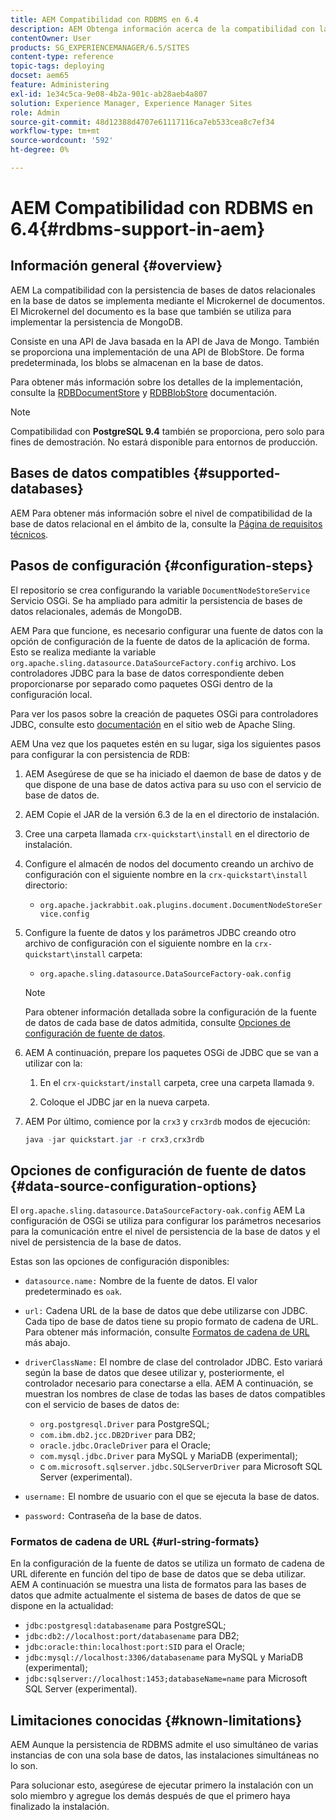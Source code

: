 ```yaml
---
title: AEM Compatibilidad con RDBMS en 6.4
description: AEM Obtenga información acerca de la compatibilidad con la persistencia de bases de datos relacionales en la versión 6.4 de y las opciones de configuración disponibles.
contentOwner: User
products: SG_EXPERIENCEMANAGER/6.5/SITES
content-type: reference
topic-tags: deploying
docset: aem65
feature: Administering
exl-id: 1e34c5ca-9e08-4b2a-901c-ab28aeb4a807
solution: Experience Manager, Experience Manager Sites
role: Admin
source-git-commit: 48d12388d4707e61117116ca7eb533cea8c7ef34
workflow-type: tm+mt
source-wordcount: '592'
ht-degree: 0%

---
```


# AEM Compatibilidad con RDBMS en 6.4{#rdbms-support-in-aem}

## Información general {#overview}

AEM La compatibilidad con la persistencia de bases de datos relacionales en la base de datos se implementa mediante el Microkernel de documentos. El Microkernel del documento es la base que también se utiliza para implementar la persistencia de MongoDB.

Consiste en una API de Java basada en la API de Java de Mongo. También se proporciona una implementación de una API de BlobStore. De forma predeterminada, los blobs se almacenan en la base de datos.

Para obtener más información sobre los detalles de la implementación, consulte la [RDBDocumentStore](https://jackrabbit.apache.org/oak/docs/apidocs/org/apache/jackrabbit/oak/plugins/document/rdb/RDBDocumentStore.html) y [RDBBlobStore](https://jackrabbit.apache.org/oak/docs/apidocs/org/apache/jackrabbit/oak/plugins/document/rdb/RDBBlobStore.html) documentación.

>[!NOTE]
>
>Compatibilidad con **PostgreSQL 9.4** también se proporciona, pero solo para fines de demostración. No estará disponible para entornos de producción.

## Bases de datos compatibles {#supported-databases}

AEM Para obtener más información sobre el nivel de compatibilidad de la base de datos relacional en el ámbito de la, consulte la [Página de requisitos técnicos](/help/sites-deploying/technical-requirements.md).

## Pasos de configuración {#configuration-steps}

El repositorio se crea configurando la variable `DocumentNodeStoreService` Servicio OSGi. Se ha ampliado para admitir la persistencia de bases de datos relacionales, además de MongoDB.

AEM Para que funcione, es necesario configurar una fuente de datos con la opción de configuración de la fuente de datos de la aplicación de forma. Esto se realiza mediante la variable `org.apache.sling.datasource.DataSourceFactory.config` archivo. Los controladores JDBC para la base de datos correspondiente deben proporcionarse por separado como paquetes OSGi dentro de la configuración local.

Para ver los pasos sobre la creación de paquetes OSGi para controladores JDBC, consulte esto [documentación](https://sling.apache.org/documentation/bundles/datasource-providers.html#convert-driver-jars-to-bundle) en el sitio web de Apache Sling.

AEM Una vez que los paquetes estén en su lugar, siga los siguientes pasos para configurar la con persistencia de RDB:

1. AEM Asegúrese de que se ha iniciado el daemon de base de datos y de que dispone de una base de datos activa para su uso con el servicio de base de datos de.
1. AEM Copie el JAR de la versión 6.3 de la en el directorio de instalación.
1. Cree una carpeta llamada `crx-quickstart\install` en el directorio de instalación.
1. Configure el almacén de nodos del documento creando un archivo de configuración con el siguiente nombre en la `crx-quickstart\install` directorio:

   * `org.apache.jackrabbit.oak.plugins.document.DocumentNodeStoreService.config`

1. Configure la fuente de datos y los parámetros JDBC creando otro archivo de configuración con el siguiente nombre en la `crx-quickstart\install` carpeta:

   * `org.apache.sling.datasource.DataSourceFactory-oak.config`

   >[!NOTE]
   >
   >Para obtener información detallada sobre la configuración de la fuente de datos de cada base de datos admitida, consulte [Opciones de configuración de fuente de datos](/help/sites-deploying/rdbms-support-in-aem.md#data-source-configuration-options).

1. AEM A continuación, prepare los paquetes OSGi de JDBC que se van a utilizar con la:

   1. En el `crx-quickstart/install` carpeta, cree una carpeta llamada `9`.

   1. Coloque el JDBC jar en la nueva carpeta.

1. AEM Por último, comience por la `crx3` y `crx3rdb` modos de ejecución:

   ```java
   java -jar quickstart.jar -r crx3,crx3rdb
   ```

## Opciones de configuración de fuente de datos {#data-source-configuration-options}

El `org.apache.sling.datasource.DataSourceFactory-oak.config` AEM La configuración de OSGi se utiliza para configurar los parámetros necesarios para la comunicación entre el nivel de persistencia de la base de datos y el nivel de persistencia de la base de datos.

Estas son las opciones de configuración disponibles:

* `datasource.name:` Nombre de la fuente de datos. El valor predeterminado es `oak`.

* `url:` Cadena URL de la base de datos que debe utilizarse con JDBC. Cada tipo de base de datos tiene su propio formato de cadena de URL. Para obtener más información, consulte [Formatos de cadena de URL](/help/sites-deploying/rdbms-support-in-aem.md#url-string-formats) más abajo.

* `driverClassName:` El nombre de clase del controlador JDBC. Esto variará según la base de datos que desee utilizar y, posteriormente, el controlador necesario para conectarse a ella. AEM A continuación, se muestran los nombres de clase de todas las bases de datos compatibles con el servicio de bases de datos de:

   * `org.postgresql.Driver` para PostgreSQL;
   * `com.ibm.db2.jcc.DB2Driver` para DB2;
   * `oracle.jdbc.OracleDriver` para el Oracle;
   * `com.mysql.jdbc.Driver` para MySQL y MariaDB (experimental);
   * c `om.microsoft.sqlserver.jdbc.SQLServerDriver` para Microsoft SQL Server (experimental).

* `username:` El nombre de usuario con el que se ejecuta la base de datos.

* `password:` Contraseña de la base de datos.

### Formatos de cadena de URL {#url-string-formats}

En la configuración de la fuente de datos se utiliza un formato de cadena de URL diferente en función del tipo de base de datos que se deba utilizar. AEM A continuación se muestra una lista de formatos para las bases de datos que admite actualmente el sistema de bases de datos de que se dispone en la actualidad:

* `jdbc:postgresql:databasename` para PostgreSQL;
* `jdbc:db2://localhost:port/databasename` para DB2;
* `jdbc:oracle:thin:localhost:port:SID` para el Oracle;
* `jdbc:mysql://localhost:3306/databasename` para MySQL y MariaDB (experimental);
* `jdbc:sqlserver://localhost:1453;databaseName=name` para Microsoft SQL Server (experimental).

## Limitaciones conocidas {#known-limitations}

AEM Aunque la persistencia de RDBMS admite el uso simultáneo de varias instancias de con una sola base de datos, las instalaciones simultáneas no lo son.

Para solucionar esto, asegúrese de ejecutar primero la instalación con un solo miembro y agregue los demás después de que el primero haya finalizado la instalación.
